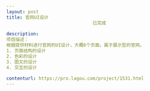 ```yaml
---                
layout: post       
title: 官网UI设计
                                已完成
           
description: 
项目描述：
根据提供材料进行官网的UI设计，大概6个页面。属于展示型的官网。
1. 页面结构的设计
2. 色彩的设计
3. 图文的设计
4. 交互的设计
     
contenturl: https://pro.lagou.com/project/1531.html      
---                 
```

